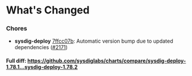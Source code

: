 # What's Changed

### Chores
- **sysdig-deploy** [7ffcc07b](https://github.com/sysdiglabs/charts/commit/7ffcc07b02637de5158750710afb4765b9772e8a): Automatic version bump due to updated dependencies ([#2171](https://github.com/sysdiglabs/charts/issues/2171))
#### Full diff: https://github.com/sysdiglabs/charts/compare/sysdig-deploy-1.78.1...sysdig-deploy-1.78.2
